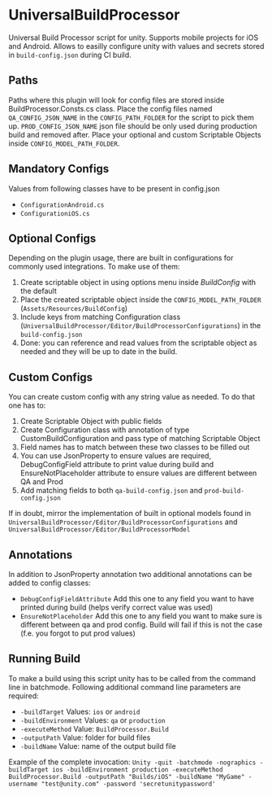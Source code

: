 # UniversalBuildProcessor
Universal Build Processor script for unity.
Supports mobile projects for iOS and Android.
Allows to easilly configure unity with values and secrets stored in `build-config.json` during CI build.

## Paths
Paths where this plugin will look for config files are stored inside BuildProcessor.Consts.cs class.
Place the config files named `QA_CONFIG_JSON_NAME` in the `CONFIG_PATH_FOLDER` for the script to pick them up.
`PROD_CONFIG_JSON_NAME` json file should be only used during production build and removed after.
Place your optional and custom Scriptable Objects inside `CONFIG_MODEL_PATH_FOLDER`.

## Mandatory Configs
Values from following classes have to be present in config.json
- `ConfigurationAndroid.cs`
- `ConfigurationiOS.cs`

## Optional Configs
Depending on the plugin usage, there are built in configurations for commonly used integrations.
To make use of them:
1. Create scriptable object in using options menu inside *BuildConfig* with the default
2. Place the created scriptable object inside the `CONFIG_MODEL_PATH_FOLDER` (`Assets/Resources/BuildConfig`)
3. Include keys from matching Configuration class (`UniversalBuildProcessor/Editor/BuildProcessorConfigurations`) in the `build-config.json`
4. Done: you can reference and read values from the scriptable object as needed and they will be up to date in the build.

## Custom Configs
You can create custom config with any string value as needed.
To do that one has to:
1. Create Scriptable Object with public fields
2. Create Configuration class with annotation of type CustomBuildConfiguration and pass type of matching Scriptable Object
3. Field names has to match between these two classes to be filled out
4. You can use JsonProperty to ensure values are required, DebugConfigField attribute to print value during build and EnsureNotPlaceholder attribute to ensure values are different between QA and Prod
5. Add matching fields to both `qa-build-config.json` and `prod-build-config.json`

If in doubt, mirror the implementation of built in optional models found in `UniversalBuildProcessor/Editor/BuildProcessorConfigurations` and `UniversalBuildProcessor/Editor/BuildProcessorModel`

## Annotations
In addition to JsonProperty annotation two additional annotations can be added to config classes:
- `DebugConfigFieldAttribute` Add this one to any field you want to have printed during build (helps verify correct value was used)
- `EnsureNotPlaceholder` Add this one to any field you want to make sure is different between qa and prod config. Build will fail if this is not the case (f.e. you forgot to put prod values)

## Running Build
To make a build using this script unity has to be called from the command line in batchmode.
Following additional command line parameters are required:
- `-buildTarget` Values: `ios` or `android`
- `-buildEnvironment` Values: `qa` or `production`
- `-executeMethod` Value: `BuildProcessor.Build`
- `-outputPath` Value: folder for build files
- `-buildName` Value: name of the output build file

Example of the complete invocation:
`Unity -quit -batchmode -nographics -buildTarget ios -buildEnvironment production -executeMethod BuildProcessor.Build -outputPath "Builds/iOS" -buildName "MyGame" -username "test@unity.com" -password 'secretunitypassword'`
